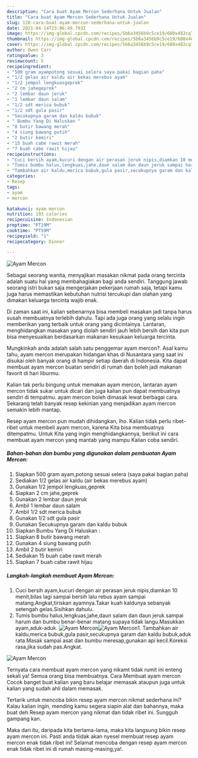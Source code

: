 ```yaml
---
description: "Cara buat Ayam Mercon Sederhana Untuk Jualan"
title: "Cara buat Ayam Mercon Sederhana Untuk Jualan"
slug: 120-cara-buat-ayam-mercon-sederhana-untuk-jualan
date: 2021-04-14T23:06:49.793Z
image: https://img-global.cpcdn.com/recipes/5b6a3456b9c5ce19/680x482cq70/ayam-mercon-foto-resep-utama.jpg
thumbnail: https://img-global.cpcdn.com/recipes/5b6a3456b9c5ce19/680x482cq70/ayam-mercon-foto-resep-utama.jpg
cover: https://img-global.cpcdn.com/recipes/5b6a3456b9c5ce19/680x482cq70/ayam-mercon-foto-resep-utama.jpg
author: Owen Carr
ratingvalue: 3
reviewcount: 5
recipeingredient:
- "500 gram ayampotong sesuai selera saya pakai bagian paha"
- "1/2 gelas air kaldu air bekas merebus ayam"
- "1/2 jempol lengkuasgeprek"
- "2 cm jahegeprek"
- "2 lembar daun jeruk"
- "1 lembar daun salam"
- "1/2 sdt merica bubuk"
- "1/2 sdt gula pasir"
- "Secukupnya garam dan kaldu bubuk"
- " Bumbu Yang Di Haluskan "
- "8 butir bawang merah"
- "4 siung bawang putih"
- "2 butir kemiri"
- "15 buah cabe rawit merah"
- "7 buah cabe rawit hijau"
recipeinstructions:
- "Cuci bersih ayam,kucuri dengan air perasan jeruk nipis,diamkan 10 menit,bilas lagi sampai bersih lalu rebus ayam sampai matang.Angkat,tiriskan ayamnya.Takar kuah kaldunya sebanyak setengah gelas.Sisihkan dahulu."
- "Tumis bumbu halus,lengkuas,jahe,daun salam dan daun jeruk sampai harum dan bumbu benar-benar matang supaya tidak langu.Masukkan ayam,aduk-aduk."
- "Tambahkan air kaldu,merica bubuk,gula pasir,secukupnya garam dan kaldu bubuk,aduk rata.Masak sampai asat dan bumbu meresap,gunakan api kecil.Koreksi rasa,jika sudah pas.Angkat."
categories:
- Resep
tags:
- ayam
- mercon

katakunci: ayam mercon 
nutrition: 193 calories
recipecuisine: Indonesian
preptime: "PT19M"
cooktime: "PT59M"
recipeyield: "1"
recipecategory: Dinner

---
```



![Ayam Mercon](https://img-global.cpcdn.com/recipes/5b6a3456b9c5ce19/680x482cq70/ayam-mercon-foto-resep-utama.jpg)

Sebagai seorang wanita, menyajikan masakan nikmat pada orang tercinta adalah suatu hal yang membahagiakan bagi anda sendiri. Tanggung jawab seorang istri bukan saja mengerjakan pekerjaan rumah saja, tetapi kamu juga harus memastikan kebutuhan nutrisi tercukupi dan olahan yang dimakan keluarga tercinta wajib enak.

Di zaman  saat ini, kalian sebenarnya bisa membeli masakan jadi tanpa harus susah membuatnya terlebih dahulu. Tapi ada juga orang yang selalu ingin memberikan yang terbaik untuk orang yang dicintainya. Lantaran, menghidangkan masakan yang diolah sendiri jauh lebih bersih dan kita pun bisa menyesuaikan berdasarkan makanan kesukaan keluarga tercinta. 



Mungkinkah anda adalah salah satu penggemar ayam mercon?. Asal kamu tahu, ayam mercon merupakan hidangan khas di Nusantara yang saat ini disukai oleh banyak orang di hampir setiap daerah di Indonesia. Kita dapat membuat ayam mercon buatan sendiri di rumah dan boleh jadi makanan favorit di hari liburmu.

Kalian tak perlu bingung untuk memakan ayam mercon, lantaran ayam mercon tidak sukar untuk dicari dan juga kalian pun dapat membuatnya sendiri di tempatmu. ayam mercon boleh dimasak lewat berbagai cara. Sekarang telah banyak resep kekinian yang menjadikan ayam mercon semakin lebih mantap.

Resep ayam mercon pun mudah dihidangkan, lho. Kalian tidak perlu ribet-ribet untuk membeli ayam mercon, karena Kita bisa membuatnya ditempatmu. Untuk Kita yang ingin menghidangkannya, berikut ini cara membuat ayam mercon yang mantab yang mampu Kalian coba sendiri.

<!--inarticleads1-->

##### Bahan-bahan dan bumbu yang digunakan dalam pembuatan Ayam Mercon:

1. Siapkan 500 gram ayam,potong sesuai selera (saya pakai bagian paha)
1. Sediakan 1/2 gelas air kaldu (air bekas merebus ayam)
1. Gunakan 1/2 jempol lengkuas,geprek
1. Siapkan 2 cm jahe,geprek
1. Gunakan 2 lembar daun jeruk
1. Ambil 1 lembar daun salam
1. Ambil 1/2 sdt merica bubuk
1. Gunakan 1/2 sdt gula pasir
1. Gunakan Secukupnya garam dan kaldu bubuk
1. Siapkan  Bumbu Yang Di Haluskan :
1. Siapkan 8 butir bawang merah
1. Gunakan 4 siung bawang putih
1. Ambil 2 butir kemiri
1. Sediakan 15 buah cabe rawit merah
1. Siapkan 7 buah cabe rawit hijau




<!--inarticleads2-->

##### Langkah-langkah membuat Ayam Mercon:

1. Cuci bersih ayam,kucuri dengan air perasan jeruk nipis,diamkan 10 menit,bilas lagi sampai bersih lalu rebus ayam sampai matang.Angkat,tiriskan ayamnya.Takar kuah kaldunya sebanyak setengah gelas.Sisihkan dahulu.
1. Tumis bumbu halus,lengkuas,jahe,daun salam dan daun jeruk sampai harum dan bumbu benar-benar matang supaya tidak langu.Masukkan ayam,aduk-aduk.
<img src="//assets-global.cpcdn.com/assets/icons/button_play-2c75c40dde080a61004c1f40b05d8f140eaff45d7e9e6481dc71c63d2e7c4909.png" alt="Ayam Mercon"><img src="//assets-global.cpcdn.com/assets/icons/button_play-2c75c40dde080a61004c1f40b05d8f140eaff45d7e9e6481dc71c63d2e7c4909.png" alt="Ayam Mercon">1. Tambahkan air kaldu,merica bubuk,gula pasir,secukupnya garam dan kaldu bubuk,aduk rata.Masak sampai asat dan bumbu meresap,gunakan api kecil.Koreksi rasa,jika sudah pas.Angkat.
<img src="//assets-global.cpcdn.com/assets/icons/button_play-2c75c40dde080a61004c1f40b05d8f140eaff45d7e9e6481dc71c63d2e7c4909.png" alt="Ayam Mercon">



Ternyata cara membuat ayam mercon yang nikamt tidak rumit ini enteng sekali ya! Semua orang bisa membuatnya. Cara Membuat ayam mercon Cocok banget buat kalian yang baru belajar memasak ataupun juga untuk kalian yang sudah ahli dalam memasak.

Tertarik untuk mencoba bikin resep ayam mercon nikmat sederhana ini? Kalau kalian ingin, mending kamu segera siapin alat dan bahannya, maka buat deh Resep ayam mercon yang nikmat dan tidak ribet ini. Sungguh gampang kan. 

Maka dari itu, daripada kita berlama-lama, maka kita langsung bikin resep ayam mercon ini. Pasti anda tiidak akan nyesel membuat resep ayam mercon enak tidak ribet ini! Selamat mencoba dengan resep ayam mercon enak tidak ribet ini di rumah masing-masing,ya!.

